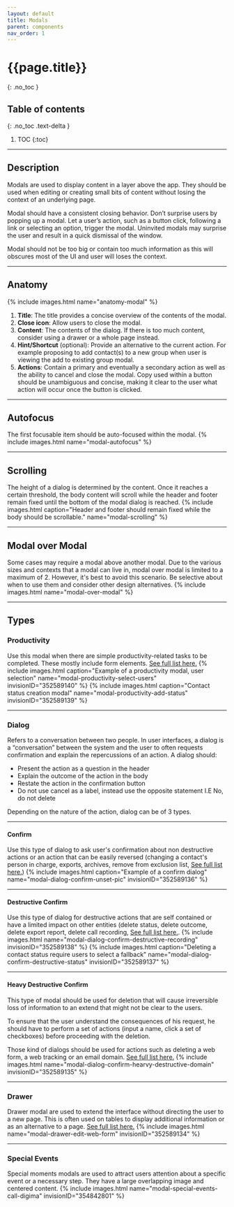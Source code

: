 ```yaml
---
layout: default
title: Modals
parent: components
nav_order: 1
---
```


# {{page.title}}
{: .no_toc }

## Table of contents
{: .no_toc .text-delta }

1. TOC
{:toc}

---

## Description

Modals are used to display content in a layer above the app. They should be used when editing or creating small bits of content without losing the context of an underlying page.

Modal should have a consistent closing behavior. Don’t surprise users by popping up a modal. Let a user’s action, such as a button click, following a link or selecting an option, trigger the modal. Uninvited modals may surprise the user and result in a quick dismissal of the window.

Modal should not be too big or contain too much information as this will obscures most of the UI and user will loses the context.

---

## Anatomy

{% include images.html name="anatomy-modal" %}


1. **Title**: The title provides a concise overview of the contents of the modal.
1. **Close icon**: Allow users to close the modal.
2. **Content**: The contents of the dialog. If there is too much content, consider using a drawer or a whole page instead.
3. **Hint/Shortcut** (optional): Provide an alternative to the current action. For example proposing to add contact(s) to a new group when user is viewing the add to existing group modal.   
4. **Actions**: Contain a primary and eventually a secondary action as well as the ability to cancel and close the modal. Copy used within a button should be unambiguous and concise, making it clear to the user what action will occur once the button is clicked.

---

## Autofocus

The first focusable item should be auto-focused within the modal.
{% include images.html name="modal-autofocus" %}

---

## Scrolling

The height of a dialog is determined by the content. Once it reaches a certain threshold, the body content will scroll while the header and footer remain fixed until the bottom of the modal dialog is reached.
{% include images.html caption="Header and footer should remain fixed while the body should be scrollable." name="modal-scrolling" %}

---

## Modal over Modal

Some cases may require a modal above another modal. Due to the various sizes and contexts that a modal can live in, modal over modal is limited to a maximum of 2. However, it's best to avoid this scenario. Be selective about when to use them and consider other design alternatives.
{% include images.html name="modal-over-modal" %}

---

## Types

### Productivity

Use this modal when there are simple productivity-related tasks to be completed. These mostly include form elements.
<a target="blank" href="https://docs.google.com/spreadsheets/d/168ljhKlfHvYJE68rxPE0e614wuitF6PGe8gtczzFfB4/edit?usp=sharing">See full list here.</a>
{% include images.html caption="Example of a productivity modal, user selection" name="modal-productivity-select-users" invisionID="352589140" %}
{% include images.html caption="Contact status creation modal" name="modal-productivity-add-status" invisionID="352589139" %}

---

### Dialog

Refers to a conversation between two people. In user interfaces, a dialog is a “conversation” between the system and the user to often requests confirmation and explain the repercussions of an action.
A dialog should:
- Present the action as a question in the header
- Explain the outcome of the action in the body
- Restate the action in the confirmation button
- Do not use cancel as a label, instead use the opposite statement I.E No, do not delete

Depending on the nature of the action, dialog can be of 3 types.

---

#### Confirm

Use this type of dialog to ask user's confirmation about non destructive actions or an action that can be easily reversed (changing a contact's person in charge, exports, archives, remove from exclusion list, <a target="blank" href="https://docs.google.com/spreadsheets/d/168ljhKlfHvYJE68rxPE0e614wuitF6PGe8gtczzFfB4/edit?usp=sharing">See full list here.</a>)
{% include images.html caption="Example of a confirm dialog" name="modal-dialog-confirm-unset-pic" invisionID="352589136" %}

---

#### Destructive Confirm

Use this type of dialog for destructive actions that are self contained or have a limited impact on other entities (delete status, delete outcome, delete export report, delete call recording,
<a target="blank" href="https://docs.google.com/spreadsheets/d/168ljhKlfHvYJE68rxPE0e614wuitF6PGe8gtczzFfB4/edit?usp=sharing">See full list here.</a>.
{% include images.html name="modal-dialog-confirm-destructive-recording" invisionID="352589138" %}
{% include images.html caption="Deleting a contact status require users to select a fallback" name="modal-dialog-confirm-destructive-status" invisionID="352589137" %}

---

#### Heavy Destructive Confirm

This type of modal should be used for deletion that will cause irreversible loss of information to an extend that might not be clear to the users.

To ensure that the user understand the consequences of his request, he should have to perform a set of actions (input a name, click a set of checkboxes) before proceeding with the deletion.

Those kind of dialogs should be used for actions such as deleting a web form, a web tracking or an email domain.
<a target="blank" href="https://docs.google.com/spreadsheets/d/168ljhKlfHvYJE68rxPE0e614wuitF6PGe8gtczzFfB4/edit?usp=sharing">See full list here.</a>
{% include images.html name="modal-dialog-confirm-hearvy-destructive-domain" invisionID="352589135" %}

---

### Drawer

Drawer modal are used to extend the interface without directing the user to a new page. This is often used on tables to display additional information or as an alternative to a page.
<a target="blank" href="https://docs.google.com/spreadsheets/d/168ljhKlfHvYJE68rxPE0e614wuitF6PGe8gtczzFfB4/edit?usp=sharing">See full list here.</a>
{% include images.html name="modal-drawer-edit-web-form" invisionID="352589134" %}

---

### Special Events

Special moments modals are used to attract users attention about a specific event or a necessary step. They have a large overlapping image and centered content.
{% include images.html name="modal-special-events-call-digima" invisionID="354842801" %}
